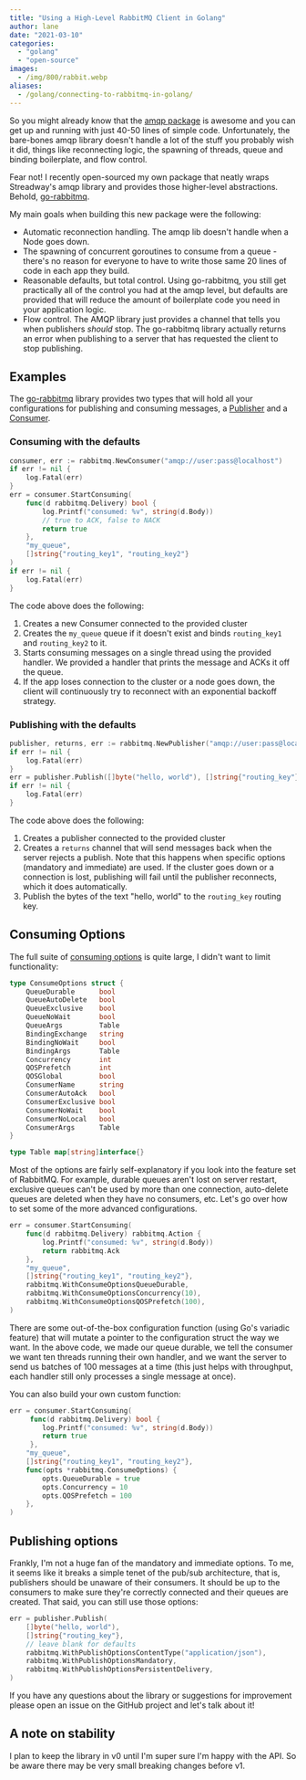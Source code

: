 ```yaml
---
title: "Using a High-Level RabbitMQ Client in Golang"
author: lane
date: "2021-03-10"
categories:
  - "golang"
  - "open-source"
images:
  - /img/800/rabbit.webp
aliases:
  - /golang/connecting-to-rabbitmq-in-golang/
---
```


So you might already know that the [amqp package](https://github.com/streadway/amqp) is awesome and you can get up and running with just 40-50 lines of simple code. Unfortunately, the bare-bones amqp library doesn't handle a lot of the stuff you probably wish it did, things like reconnecting logic, the spawning of threads, queue and binding boilerplate, and flow control.

Fear not! I recently open-sourced my own package that neatly wraps Streadway's amqp library and provides those higher-level abstractions. Behold, [go-rabbitmq](https://github.com/wagslane/go-rabbitmq).

My main goals when building this new package were the following:

- Automatic reconnection handling. The amqp lib doesn't handle when a Node goes down.
- The spawning of concurrent goroutines to consume from a queue - there's no reason for everyone to have to write those same 20 lines of code in each app they build.
- Reasonable defaults, but total control. Using go-rabbitmq, you still get practically all of the control you had at the amqp level, but defaults are provided that will reduce the amount of boilerplate code you need in your application logic.
- Flow control. The AMQP library just provides a channel that tells you when publishers _should_ stop. The go-rabbitmq library actually returns an error when publishing to a server that has requested the client to stop publishing.

## Examples

The [go-rabbitmq](https://github.com/wagslane/go-rabbitmq) library provides two types that will hold all your configurations for publishing and consuming messages, a [Publisher](https://pkg.go.dev/github.com/wagslane/go-rabbitmq?utm_source=godoc#Publisher) and a [Consumer](https://pkg.go.dev/github.com/wagslane/go-rabbitmq?utm_source=godoc#Consumer).

### Consuming with the defaults

```go
consumer, err := rabbitmq.NewConsumer("amqp://user:pass@localhost")
if err != nil {
    log.Fatal(err)
}
err = consumer.StartConsuming(
    func(d rabbitmq.Delivery) bool {
        log.Printf("consumed: %v", string(d.Body))
        // true to ACK, false to NACK
        return true
    },
    "my_queue",
    []string{"routing_key1", "routing_key2"}
)
if err != nil {
    log.Fatal(err)
}
```

The code above does the following:

1. Creates a new Consumer connected to the provided cluster
2. Creates the `my_queue` queue if it doesn't exist and binds `routing_key1` and `routing_key2` to it.
3. Starts consuming messages on a single thread using the provided handler. We provided a handler that prints the message and ACKs it off the queue.
4. If the app loses connection to the cluster or a node goes down, the client will continuously try to reconnect with an exponential backoff strategy.

### Publishing with the defaults

```go
publisher, returns, err := rabbitmq.NewPublisher("amqp://user:pass@localhost")
if err != nil {
    log.Fatal(err)
}
err = publisher.Publish([]byte("hello, world"), []string{"routing_key"})
if err != nil {
    log.Fatal(err)
}
```

The code above does the following:

1. Creates a publisher connected to the provided cluster
2. Creates a `returns` channel that will send messages back when the server rejects a publish. Note that this happens when specific options (mandatory and immediate) are used. If the cluster goes down or a connection is lost, publishing will fail until the publisher reconnects, which it does automatically.
3. Publish the bytes of the text "hello, world" to the `routing_key` routing key.

## Consuming Options

The full suite of [consuming options](https://pkg.go.dev/github.com/wagslane/go-rabbitmq?utm_source=godoc#ConsumeOptions) is quite large, I didn't want to limit functionality:

```go
type ConsumeOptions struct {
    QueueDurable      bool
    QueueAutoDelete   bool
    QueueExclusive    bool
    QueueNoWait       bool
    QueueArgs         Table
    BindingExchange   string
    BindingNoWait     bool
    BindingArgs       Table
    Concurrency       int
    QOSPrefetch       int
    QOSGlobal         bool
    ConsumerName      string
    ConsumerAutoAck   bool
    ConsumerExclusive bool
    ConsumerNoWait    bool
    ConsumerNoLocal   bool
    ConsumerArgs      Table
}

type Table map[string]interface{}
```

Most of the options are fairly self-explanatory if you look into the feature set of RabbitMQ. For example, durable queues aren't lost on server restart, exclusive queues can't be used by more than one connection, auto-delete queues are deleted when they have no consumers, etc. Let's go over how to set some of the more advanced configurations.

```go
err = consumer.StartConsuming(
    func(d rabbitmq.Delivery) rabbitmq.Action {
        log.Printf("consumed: %v", string(d.Body))
        return rabbitmq.Ack
    },
    "my_queue",
    []string{"routing_key1", "routing_key2"},
    rabbitmq.WithConsumeOptionsQueueDurable,
    rabbitmq.WithConsumeOptionsConcurrency(10),
    rabbitmq.WithConsumeOptionsQOSPrefetch(100),
)
```

There are some out-of-the-box configuration function (using Go's variadic feature) that will mutate a pointer to the configuration struct the way we want. In the above code, we made our queue durable, we tell the consumer we want ten threads running their own handler, and we want the server to send us batches of 100 messages at a time (this just helps with throughput, each handler still only processes a single message at once).

You can also build your own custom function:

```go
err = consumer.StartConsuming(
     func(d rabbitmq.Delivery) bool {
        log.Printf("consumed: %v", string(d.Body))
        return true
     },
    "my_queue",
    []string{"routing_key1", "routing_key2"},
    func(opts *rabbitmq.ConsumeOptions) {
        opts.QueueDurable = true
        opts.Concurrency = 10
        opts.QOSPrefetch = 100
    },
)
```

## Publishing options

Frankly, I'm not a huge fan of the mandatory and immediate options. To me, it seems like it breaks a simple tenet of the pub/sub architecture, that is, publishers should be unaware of their consumers. It should be up to the consumers to make sure they're correctly connected and their queues are created. That said, you can still use those options:

```go
err = publisher.Publish(
    []byte("hello, world"),
    []string{"routing_key"},
    // leave blank for defaults
    rabbitmq.WithPublishOptionsContentType("application/json"),
    rabbitmq.WithPublishOptionsMandatory,
    rabbitmq.WithPublishOptionsPersistentDelivery,
)
```

If you have any questions about the library or suggestions for improvement please open an issue on the GitHub project and let's talk about it!

## A note on stability

I plan to keep the library in v0 until I'm super sure I'm happy with the API. So be aware there may be very small breaking changes before v1.

